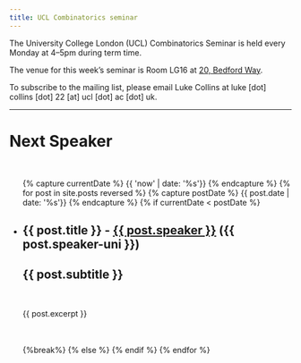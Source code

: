 ```yaml
---
title: UCL Combinatorics seminar
---
```


The University College London (UCL) Combinatorics Seminar is held every Monday at 4&ndash;5pm during term time.

The venue for this week’s seminar is Room LG16 at [20, Bedford Way](http://www.ucl.ac.uk/maps/ioe).

To subscribe to the mailing list, please email Luke Collins at luke [dot] collins [dot] 22 [at] ucl [dot] ac [dot] uk.

---

# Next Speaker
<br>
<ul class="post-list">
{% capture currentDate %}
  {{ 'now' | date: '%s'}}
  {% endcapture %}
  {% for post in site.posts reversed %}
  {% capture postDate %}
  {{ post.date | date: '%s'}}
  {% endcapture %}
    {% if currentDate < postDate %}
    <!-- Don't show drafts -->
    <li>
      <h2>{{ post.title }} - <a href="{{ post.speaker-url }}">{{ post.speaker }}</a> ({{ post.speaker-uni }})</h2>
      <h2>{{ post.subtitle }}</h2>
      <br>
      <p>{{ post.excerpt }}</p>
      <br><br>
    </li>
    {%break%}
    {% else %}
    {% endif %}
  {% endfor %}
</ul>
